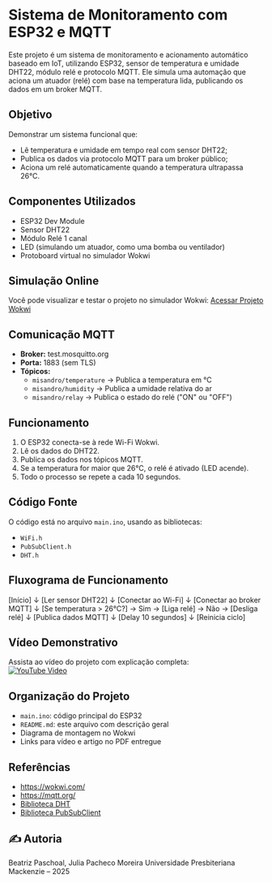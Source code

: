 # Sistema de Monitoramento com ESP32 e MQTT

Este projeto é um sistema de monitoramento e acionamento automático baseado em IoT, utilizando ESP32, sensor de temperatura e umidade DHT22, módulo relé e protocolo MQTT. Ele simula uma automação que aciona um atuador (relé) com base na temperatura lida, publicando os dados em um broker MQTT.

## Objetivo

Demonstrar um sistema funcional que:
- Lê temperatura e umidade em tempo real com sensor DHT22;
- Publica os dados via protocolo MQTT para um broker público;
- Aciona um relé automaticamente quando a temperatura ultrapassa 26°C.

## Componentes Utilizados

- ESP32 Dev Module
- Sensor DHT22
- Módulo Relé 1 canal
- LED (simulando um atuador, como uma bomba ou ventilador)
- Protoboard virtual no simulador Wokwi

## Simulação Online

Você pode visualizar e testar o projeto no simulador Wokwi:
[Acessar Projeto Wokwi](https://wokwi.com/projects/401183893347235841)

## Comunicação MQTT

- **Broker:** test.mosquitto.org
- **Porta:** 1883 (sem TLS)
- **Tópicos:**
  - `misandro/temperature` → Publica a temperatura em °C
  - `misandro/humidity` → Publica a umidade relativa do ar
  - `misandro/relay` → Publica o estado do relé ("ON" ou "OFF")

##  Funcionamento

1. O ESP32 conecta-se à rede Wi-Fi Wokwi.
2. Lê os dados do DHT22.
3. Publica os dados nos tópicos MQTT.
4. Se a temperatura for maior que 26°C, o relé é ativado (LED acende).
5. Todo o processo se repete a cada 10 segundos.

##  Código Fonte

O código está no arquivo `main.ino`, usando as bibliotecas:
- `WiFi.h`
- `PubSubClient.h`
- `DHT.h`

##  Fluxograma de Funcionamento

[Início]
↓
[Ler sensor DHT22]
↓
[Conectar ao Wi-Fi]
↓
[Conectar ao broker MQTT]
↓
[Se temperatura > 26°C?]
→ Sim → [Liga relé]
→ Não → [Desliga relé]
↓
[Publica dados MQTT]
↓
[Delay 10 segundos]
↓
[Reinicia ciclo]


##  Vídeo Demonstrativo

Assista ao vídeo do projeto com explicação completa:  
[![YouTube Video](https://img.youtube.com/vi/KsDPerIBySY/0.jpg)](https://www.youtube.com/watch?v=KsDPerIBySY)

## Organização do Projeto

- `main.ino`: código principal do ESP32
- `README.md`: este arquivo com descrição geral
- Diagrama de montagem no Wokwi
- Links para vídeo e artigo no PDF entregue

## Referências

- https://wokwi.com/
- https://mqtt.org/
- [Biblioteca DHT](https://github.com/adafruit/DHT-sensor-library)
- [Biblioteca PubSubClient](https://pubsubclient.knolleary.net/)

## ✍️ Autoria

Beatriz Paschoal, Julia Pacheco Moreira
Universidade Presbiteriana Mackenzie – 2025
